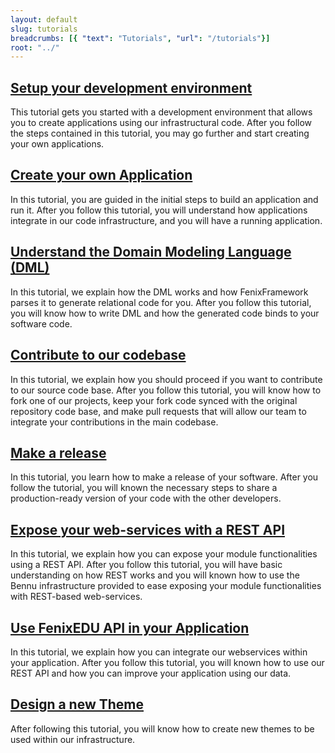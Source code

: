 ```yaml
---
layout: default
slug: tutorials
breadcrumbs: [{ "text": "Tutorials", "url": "/tutorials"}]
root: "../"
---
```

<!--
[![Setup your Development Environment](setup-your-development-environment/banner.png){.polaroid}
][Setup your development environment]<br/>
-->
## [Setup your development environment][Setup your development environment]
This tutorial gets you started with a development environment that allows you to create applications
using our infrastructural code. After you follow the steps contained in this tutorial, you may go
further and start creating your own applications.

<!--
[![Create your own Application](create-your-own-application/banner.png){.polaroid}
][Create your own application]<br/>
-->
## [Create your own Application][Create your own Application]
In this tutorial, you are guided in the initial steps to build an application and run it. After you
follow this tutorial, you will understand how applications integrate in our code infrastructure, and you
will have a running application.

## [Understand the Domain Modeling Language (DML)][Undestand the DML]
In this tutorial, we explain how the DML works and how FenixFramework parses it to generate relational code for you. After you follow this tutorial, you will know how to write DML and how the generated code binds to your software code.

## [Contribute to our codebase][Contribute to our codebase]
In this tutorial, we explain how you should proceed if you want to contribute to our source code base. After you follow this tutorial, you will know how to fork one of our projects, keep your fork code synced with the original repository code base, and make pull requests that will allow our team to integrate your contributions in the main codebase.

<!--
[![Make a release](make-a-release/banner.png){.polaroid}
][Make a release]<br/>
-->
## [Make a release][Make a release]
In this tutorial, you learn how to make a release of your software. After you follow the tutorial, you will known
the necessary steps to share a production-ready version of your code with the other developers.

<!--
[![Expose your web-services with a REST API](expose-your-web-services-with-a-rest-api/banner.png){.polaroid}
][Expose your web-services with a REST API]<br/>
-->
## [Expose your web-services with a REST API][Expose your web-services with a REST API]
In this tutorial, we explain how you can expose your module functionalities using a REST API. After you follow this tutorial, you will have basic understanding on how REST works and you will known how to use the Bennu infrastructure provided to ease exposing your module functionalities with REST-based web-services.

<!--
[![Use FenixEDU API in your Application](use-fenixedu-api-in-your-application/banner.png){.polaroid}
][Use FenixEDU API in your Application]<br/>
-->
## [Use FenixEDU API in your Application][Use FenixEDU API in your Application]
In this tutorial, we explain how you can integrate our webservices within your application. After you follow this tutorial, you will known how to use our REST API and how you can improve your application using our data.

<!--
[![Design a new Theme](design-a-new-theme/banner.png){.polaroid}
][Design a new Theme]<br/>
-->
## [Design a new Theme][Design a new Theme]
After following this tutorial, you will know how to create new themes to be used within our infrastructure.


[Undestand the DML]: /tutorials/understand-the-dml/
[Setup your development environment]: /tutorials/setup-your-development-environment/
[Create your own application]: /tutorials/create-your-own-application/
[Contribute to our codebase]: /tutorials/contribute-to-our-codebase/
[Make a release]: /tutorials/make-a-release
[Expose your web-services with a REST API]: /tutorials/expose-your-web-services-with-a-rest-api
[Create a Bankai application]: /tutorials/create-a-bankai-application/
[Use FenixEDU API in your Application]: /tutorials/use-fenixedu-api-in-your-application/
[Design a new Theme]: /tutorials/design-a-new-theme/